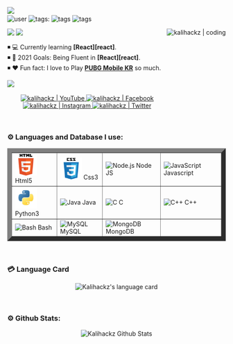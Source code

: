 ![](https://visitor-badge.glitch.me/badge?page_id=kalihackz.kalihackz)
<br>
<img alt="user" src="https://img.shields.io/static/v1?label=user&message=Kalihackz&color=blueviolet&&style=for-the-badge&logo=Super-User" /> <img alt="tags:" src="https://img.shields.io/static/v1?label=tags&message=:" /> <img alt="tags" src="https://img.shields.io/static/v1?label=Hacker&message=%20&color=blue&&logo=Kali-Linux&logoColor=white" /> <img alt="tags" src="https://img.shields.io/static/v1?label=Developer&message=%20&color=blue&&logo=dev.to&logoColor=green" /> 

<img src="https://via.placeholder.com/1270x120/0d1117/fffff?text=Hi,+I'm+Kalihackz" />
<img src="https://via.placeholder.com/1270x120/0d1117/00fbff?text=I%27m+a+Student,+Ethical+Hacker,+and+Web+Developer!" />

<img align="right" alt="kalihackz | coding" title="coding" height="220px" src="https://i.imgur.com/biGgTow.gif" />

◾ 💻 Currently learning **[React][react]**.
<br/>
◾ 🥅 2021 Goals: Being Fluent in **[React][react]**.
<br/>
◾ ❤ Fun fact: I love to Play **[PUBG Mobile KR](https://www.pubgmobile.kr/)** so much.
<br/>

<img src="https://via.placeholder.com/1270x120/0d1117/00fbff?text=Connect+with+me" />

<p align="center">
 
<a href="https://www.youtube.com/channel/UCclAuQNM5YllVh7PKQp50cQ">
 <img src="http://pngimg.com/uploads/youtube/youtube_PNG19.png" alt="kalihackz | YouTube" title="Youtube" width="30px">
</a>
 
<a href="https://www.facebook.com/abir.ghosh.9279/">
 <img src="http://pngimg.com/uploads/facebook_logos/facebook_logos_PNG19762.png" alt="kalihackz | Facebook" title="Facebook" width="30px">
</a>
 
<a href="https://www.instagram.com/abir.kalihackz/">
 <img src="http://pngimg.com/uploads/instagram/instagram_PNG11.png" alt="kalihackz | Instagram" title="Instagram" width="30px">
</a>
 
<a href="https://twitter.com/itsmeabir2">
 <img src="http://pngimg.com/uploads/twitter/twitter_PNG29.png" alt="kalihackz | Twitter" title="Twitter" width="30px">
</a>

</p>


<br />

### ⚙ Languages and Database I use:

<table border="10px solid">
    <tr>
        <td><img alt="HTML5" title="Html5" width="50px" src="https://raw.githubusercontent.com/github/explore/80688e429a7d4ef2fca1e82350fe8e3517d3494d/topics/html/html.png" /> Html5</td>
        <td><img  alt="CSS3" title="Css3" width="50px" src="https://raw.githubusercontent.com/github/explore/80688e429a7d4ef2fca1e82350fe8e3517d3494d/topics/css/css.png" /> Css3</td>
        <td><img alt="Node.js" title="Node JS" width="80px" src="https://upload.wikimedia.org/wikipedia/commons/d/d9/Node.js_logo.svg" /> Node JS</td>
        <td><img  alt="JavaScript" title="Javascript" width="40px" src="https://seeklogo.com/images/J/javascript-logo-8892AEFCAC-seeklogo.com.png" /> Javascript</td>
    </tr>
    <tr>
        <td><img alt="Python3" title="Python3" width="50px" src="https://raw.githubusercontent.com/github/explore/80688e429a7d4ef2fca1e82350fe8e3517d3494d/topics/python/python.png" /> Python3</td>
        <td><img alt="Java" title="Java" width="30px" src="https://camo.githubusercontent.com/651195b8c66a9dd22316e672992077dbcecea4ca904b45a6681558ebc0ecc517/68747470733a2f2f75706c6f61642e77696b696d656469612e6f72672f77696b6970656469612f656e2f7468756d622f332f33302f4a6176615f70726f6772616d6d696e675f6c616e67756167655f6c6f676f2e7376672f33303070782d4a6176615f70726f6772616d6d696e675f6c616e67756167655f6c6f676f2e7376672e706e67" /> Java</td>
        <td><img alt="C" title="C" width="50px" src="https://cdn.iconscout.com/icon/free/png-512/c-programming-569564.png" /> C</td>
        <td><img alt="C++" title="C++" width="40px" src="https://upload.wikimedia.org/wikipedia/commons/thumb/1/18/ISO_C%2B%2B_Logo.svg/306px-ISO_C%2B%2B_Logo.svg.png" /> C++</td>
    </tr>
    <tr>
        <td><img alt="Bash" title="Bash" width="110px" src="https://camo.githubusercontent.com/a7de91b915d8b286dda762e3683d9a1c961692d43f8349d020ecd54634a823cf/68747470733a2f2f63646e2e7261776769742e636f6d2f6f64622f6f6666696369616c2d626173682d6c6f676f2f6d61737465722f6173736574732f4c6f676f732f4964656e746974792f504e472f424153485f6c6f676f2d7472616e73706172656e742d62672d636f6c6f722e706e67" /> Bash</td>
        <td><img alt="MySQL" title="MySQL" width="80px" src="https://labs.mysql.com/common/logos/mysql-logo.svg" /> MySQL</td>
        <td><img alt="MongoDB" title="MongoDB" width="150px" src="https://webassets.mongodb.com/_com_assets/cms/MongoDB_Logo_FullColorBlack_RGB-4td3yuxzjs.png" /> MongoDB</td>
        <td></td>
    </tr>
</table>

<br />

### 💳 Language Card

<p align="center"><img alt="Kalihackz's language card" src="https://github-readme-stats.vercel.app/api/top-langs/?username=kalihackz&&layout=compact&&theme=tokyonight" /></p>

<br />

### ⚙ Github Stats:
<p align="center"><img alt="Kalihackz Github Stats" src="https://github-readme-stats.vercel.app/api?username=kalihackz&show_icons=true&theme=tokyonight" /></p>

